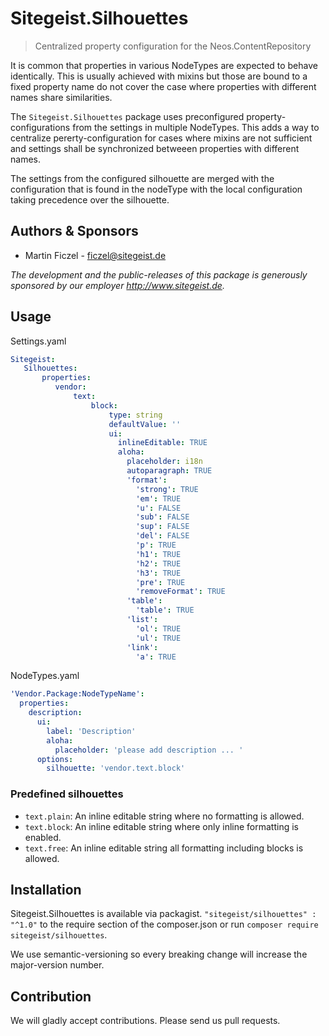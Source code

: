 # Sitegeist.Silhouettes

> Centralized property configuration for the Neos.ContentRepository

It is common that properties in various NodeTypes are expected to behave
identically. This is usually achieved with mixins but those are bound to
a fixed property name do not cover the case where properties with
different names share similarities.

The `Sitegeist.Silhouettes` package uses preconfigured
property-configurations from the settings in multiple NodeTypes. This
adds a way to centralize pererty-configuration for cases where mixins
are not sufficient and settings shall be synchronized betweeen
properties with different names.

The settings from the configured silhouette are merged with the
configuration that is found in the nodeType with the local configuration
taking precedence over the silhouette.

## Authors & Sponsors

* Martin Ficzel - ficzel@sitegeist.de

*The development and the public-releases of this package is generously sponsored 
by our employer http://www.sitegeist.de.*

## Usage

Settings.yaml

```yaml
Sitegeist:
   Silhouettes:
       properties:
          vendor:
              text:
                  block:
                      type: string
                      defaultValue: ''
                      ui:
                        inlineEditable: TRUE
                        aloha:
                          placeholder: i18n
                          autoparagraph: TRUE
                          'format':
                            'strong': TRUE
                            'em': TRUE
                            'u': FALSE
                            'sub': FALSE
                            'sup': FALSE
                            'del': FALSE
                            'p': TRUE
                            'h1': TRUE
                            'h2': TRUE
                            'h3': TRUE
                            'pre': TRUE
                            'removeFormat': TRUE
                          'table':
                            'table': TRUE
                          'list':
                            'ol': TRUE
                            'ul': TRUE
                          'link':
                            'a': TRUE
```

NodeTypes.yaml

```yaml
'Vendor.Package:NodeTypeName':
  properties:
    description:
      ui:
        label: 'Description'
        aloha:
          placeholder: 'please add description ... '
      options:
        silhouette: 'vendor.text.block'
```

### Predefined silhouettes

- `text.plain`: An inline editable string where no formatting is allowed.
- `text.block`: An inline editable string where only inline formatting is enabled.
- `text.free`: An inline editable string all formatting including blocks is allowed.

## Installation

Sitegeist.Silhouettes is available via packagist. `"sitegeist/silhouettes" : "^1.0"` to the require section of the composer.json
or run `composer require sitegeist/silhouettes`.

We use semantic-versioning so every breaking change will increase the major-version number.

## Contribution

We will gladly accept contributions. Please send us pull requests.
